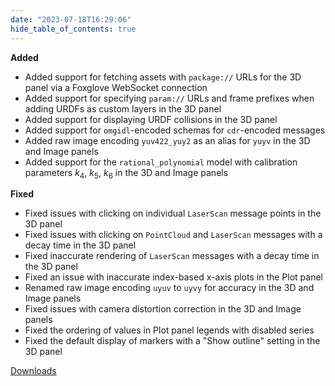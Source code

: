 ```yaml
---
date: "2023-07-18T16:29:06"
hide_table_of_contents: true
---
```

**Added**

- Added support for fetching assets with `package://` URLs for the 3D panel via a Foxglove WebSocket connection
- Added support for specifying `param://` URLs and frame prefixes when adding URDFs as custom layers in the 3D panel
- Added support for displaying URDF collisions in the 3D panel
- Added support for `omgidl`-encoded schemas for `cdr`-encoded messages
- Added raw image encoding `yuv422_yuy2` as an alias for `yuyv` in the 3D and Image panels
- Added support for the `rational_polynomial` model with calibration parameters $k_4$, $k_5$, $k_6$ in the 3D and Image panels

**Fixed**

- Fixed issues with clicking on individual `LaserScan` message points in the 3D panel
- Fixed issues with clicking on `PointCloud` and `LaserScan` messages with a decay time in the 3D panel
- Fixed inaccurate rendering of `LaserScan` messages with a decay time in the 3D panel
- Fixed an issue with inaccurate index-based x-axis plots in the Plot panel
- Renamed raw image encoding `uyuv` to `uyvy` for accuracy in the 3D and Image panels
- Fixed issues with camera distortion correction in the 3D and Image panels
- Fixed the ordering of values in Plot panel legends with disabled series
- Fixed the default display of markers with a "Show outline" setting in the 3D panel

[Downloads](https://github.com/foxglove/studio/releases/tag/v1.62.0)
